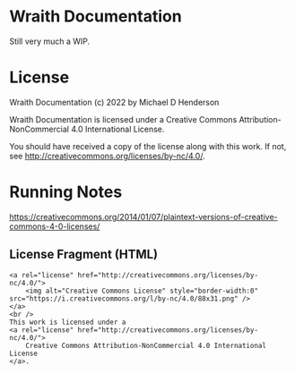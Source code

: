 # Wraith Documentation
Still very much a WIP.

# License

Wraith Documentation (c) 2022 by Michael D Henderson

Wraith Documentation is licensed under a Creative Commons Attribution-NonCommercial 4.0 International License.

You should have received a copy of the license along with this work.
If not, see <http://creativecommons.org/licenses/by-nc/4.0/>.

# Running Notes
https://creativecommons.org/2014/01/07/plaintext-versions-of-creative-commons-4-0-licenses/

## License Fragment (HTML)

    <a rel="license" href="http://creativecommons.org/licenses/by-nc/4.0/">
        <img alt="Creative Commons License" style="border-width:0" src="https://i.creativecommons.org/l/by-nc/4.0/88x31.png" />
    </a>
    <br />
    This work is licensed under a
    <a rel="license" href="http://creativecommons.org/licenses/by-nc/4.0/">
        Creative Commons Attribution-NonCommercial 4.0 International License
    </a>.
